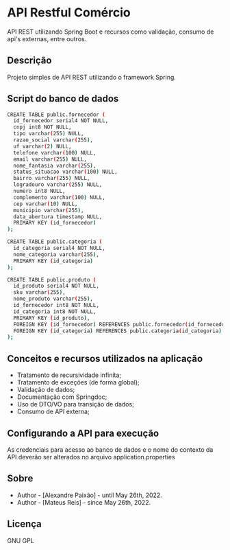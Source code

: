 # API Restful Comércio
API REST utilizando Spring Boot e recursos como validação, consumo de api's externas, entre outros.

## Descrição

Projeto simples de API REST utilizando o framework Spring.

## Script do banco de dados 

```bash
CREATE TABLE public.fornecedor (
  id_fornecedor serial4 NOT NULL,
  cnpj int8 NOT NULL,
  tipo varchar(255) NULL,
  razao_social varchar(255),
  uf varchar(2) NULL,
  telefone varchar(100) NULL,
  email varchar(255) NULL,
  nome_fantasia varchar(255),
  status_situacao varchar(100) NULL,
  bairro varchar(255) NULL,
  logradouro varchar(255) NULL,
  numero int8 NULL,
  complemento varchar(100) NULL,
  cep varchar(10) NULL,
  municipio varchar(255),
  data_abertura timestamp NULL,
  PRIMARY KEY (id_fornecedor)
);

CREATE TABLE public.categoria (
  id_categoria serial4 NOT NULL,
  nome_categoria varchar(255),
  PRIMARY KEY (id_categoria)
);

CREATE TABLE public.produto (
  id_produto serial4 NOT NULL,
  sku varchar(255),
  nome_produto varchar(255),
  id_fornecedor int8 NOT NULL,
  id_categoria int8 NOT NULL,
  PRIMARY KEY (id_produto),
  FOREIGN KEY (id_fornecedor) REFERENCES public.fornecedor(id_fornecedor),
  FOREIGN KEY (id_categoria) REFERENCES public.categoria(id_categoria)
);
```

## Conceitos e recursos utilizados na aplicação

- Tratamento de recursividade infinita;
- Tratamento de exceções (de forma global);
- Validação de dados;
- Documentação com Springdoc;
- Uso de DTO/VO para transição de dados;
- Consumo de API externa;

## Configurando a API para execução

As credenciais para acesso ao banco de dados e o nome do contexto da API deverão ser alterados no arquivo application.properties

## Sobre

- Author - [Alexandre Paixão] - until May 26th, 2022.
- Author - [Mateus Reis] - since May 26th, 2022.

## Licença

GNU GPL
